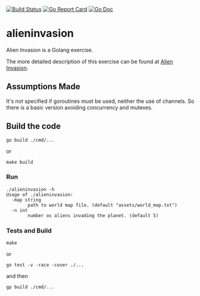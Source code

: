[![Build Status](https://circleci.com/gh/lucasdss/alieninvasion/tree/master.svg?style=svg)](https://circleci.com/gh/lucasdss/alieninvasion/tree/master)
[![Go Report Card](https://goreportcard.com/badge/github.com/lucasdss/alieninvasion)](https://goreportcard.com/report/github.com/lucasdss/alieninvasion)
[![Go Doc](https://godoc.org/github.com/lucasdss/alieninvasion?status.svg)](https://godoc.org/github.com/lucasdss/alieninvasion)

# alieninvasion

Alien Invasion is a Golang exercise.

The more detailed description of this exercise can be found at [Alien Invasion](/assets/Alien%20Invasion.pdf).

## Assumptions Made

It's not specified if goroutines must be used, neither the use of channels.
So there is a basic version avoiding concurrency and mutexes.


## Build the code

`go build ./cmd/...` 

or

`make build`


### Run

```
./alieninvasion -h
Usage of ./alieninvasion:
  -map string
        path to world map file. (default "assets/world_map.txt")
  -n int
        number os aliens invading the planet. (default 5)
```

### Tests and Build

`make`

or

`go test -v -race -cover ./...`

and then

`gp build ./cmd/...`
